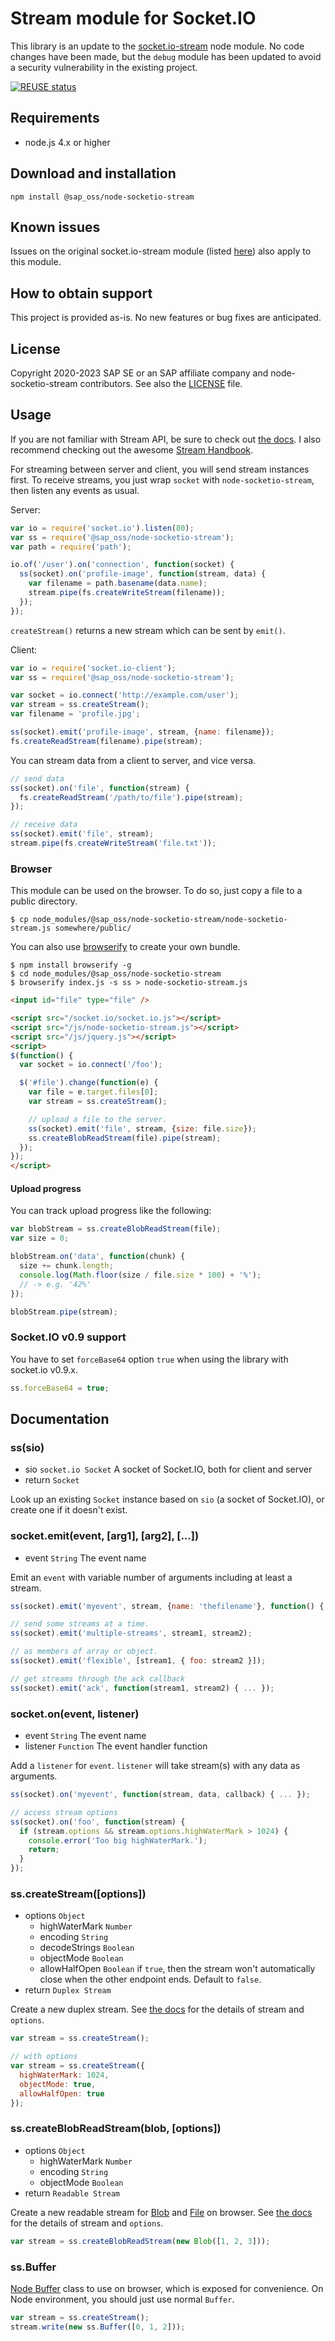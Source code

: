 # Stream module for Socket.IO

This library is an update to the [socket.io-stream](https://github.com/nkzawa/socket.io-stream) node module. No code changes have been made,
but the `debug` module has been updated to avoid a security vulnerability in the existing project.

[![REUSE status](https://api.reuse.software/badge/github.com/SAP/node-socketio-stream)](https://api.reuse.software/info/github.com/SAP/node-socketio-stream)

## Requirements

- node.js 4.x or higher

## Download and installation

    npm install @sap_oss/node-socketio-stream

## Known issues

Issues on the original socket.io-stream module (listed [here](https://github.com/nkzawa/socket.io-stream/issues)) also apply to this module.

## How to obtain support

This project is provided as-is. No new features or bug fixes are anticipated.

## License

Copyright 2020-2023 SAP SE or an SAP affiliate company and node-socketio-stream contributors. See also the [LICENSE](https://github.com/SAP/node-socketio-stream/blob/master/LICENSE) file.

## Usage

If you are not familiar with Stream API, be sure to check out [the docs](http://nodejs.org/api/stream.html).
I also recommend checking out the awesome [Stream Handbook](https://github.com/substack/stream-handbook).

For streaming between server and client, you will send stream instances first.
To receive streams, you just wrap `socket` with `node-socketio-stream`, then listen any events as usual.

Server:

```js
var io = require('socket.io').listen(80);
var ss = require('@sap_oss/node-socketio-stream');
var path = require('path');

io.of('/user').on('connection', function(socket) {
  ss(socket).on('profile-image', function(stream, data) {
    var filename = path.basename(data.name);
    stream.pipe(fs.createWriteStream(filename));
  });
});
```

`createStream()` returns a new stream which can be sent by `emit()`.

Client:

```js
var io = require('socket.io-client');
var ss = require('@sap_oss/node-socketio-stream');

var socket = io.connect('http://example.com/user');
var stream = ss.createStream();
var filename = 'profile.jpg';

ss(socket).emit('profile-image', stream, {name: filename});
fs.createReadStream(filename).pipe(stream);
```

You can stream data from a client to server, and vice versa.

```js
// send data
ss(socket).on('file', function(stream) {
  fs.createReadStream('/path/to/file').pipe(stream);
});

// receive data
ss(socket).emit('file', stream);
stream.pipe(fs.createWriteStream('file.txt'));
```

### Browser

This module can be used on the browser. To do so, just copy a file to a public directory.

    $ cp node_modules/@sap_oss/node-socketio-stream/node-socketio-stream.js somewhere/public/

You can also use [browserify](http://github.com/substack/node-browserify) to create your own bundle.

    $ npm install browserify -g
    $ cd node_modules/@sap_oss/node-socketio-stream
    $ browserify index.js -s ss > node-socketio-stream.js

```html
<input id="file" type="file" />

<script src="/socket.io/socket.io.js"></script>
<script src="/js/node-socketio-stream.js"></script>
<script src="/js/jquery.js"></script>
<script>
$(function() {
  var socket = io.connect('/foo');

  $('#file').change(function(e) {
    var file = e.target.files[0];
    var stream = ss.createStream();

    // upload a file to the server.
    ss(socket).emit('file', stream, {size: file.size});
    ss.createBlobReadStream(file).pipe(stream);
  });
});
</script>
```

#### Upload progress

You can track upload progress like the following:

```js
var blobStream = ss.createBlobReadStream(file);
var size = 0;

blobStream.on('data', function(chunk) {
  size += chunk.length;
  console.log(Math.floor(size / file.size * 100) + '%');
  // -> e.g. '42%'
});

blobStream.pipe(stream);
```

### Socket.IO v0.9 support

You have to set `forceBase64` option `true` when using the library with socket.io v0.9.x.

```js
ss.forceBase64 = true;
```


## Documentation

### ss(sio)

- sio `socket.io Socket` A socket of Socket.IO, both for client and server
- return `Socket`

Look up an existing `Socket` instance based on `sio` (a socket of Socket.IO), or create one if it doesn't exist.

### socket.emit(event, [arg1], [arg2], [...])

- event `String` The event name

Emit an `event` with variable number of arguments including at least a stream.

```js
ss(socket).emit('myevent', stream, {name: 'thefilename'}, function() { ... });

// send some streams at a time.
ss(socket).emit('multiple-streams', stream1, stream2);

// as members of array or object.
ss(socket).emit('flexible', [stream1, { foo: stream2 }]);

// get streams through the ack callback
ss(socket).emit('ack', function(stream1, stream2) { ... });
```

### socket.on(event, listener)

- event `String` The event name
- listener `Function` The event handler function

Add a `listener` for `event`. `listener` will take stream(s) with any data as arguments.

```js
ss(socket).on('myevent', function(stream, data, callback) { ... });

// access stream options
ss(socket).on('foo', function(stream) {
  if (stream.options && stream.options.highWaterMark > 1024) {
    console.error('Too big highWaterMark.');
    return;
  }
});
```

### ss.createStream([options])

- options `Object`
    - highWaterMark `Number`
    - encoding `String`
    - decodeStrings `Boolean`
    - objectMode `Boolean`
    - allowHalfOpen `Boolean` if `true`, then the stream won't automatically close when the other endpoint ends. Default to `false`.
- return `Duplex Stream`

Create a new duplex stream. See [the docs](http://nodejs.org/api/stream.html) for the details of stream and `options`.

```js
var stream = ss.createStream();

// with options
var stream = ss.createStream({
  highWaterMark: 1024,
  objectMode: true,
  allowHalfOpen: true
});
```

### ss.createBlobReadStream(blob, [options])

- options `Object`
    - highWaterMark `Number`
    - encoding `String`
    - objectMode `Boolean`
- return `Readable Stream`

Create a new readable stream for [Blob](https://developer.mozilla.org/en-US/docs/Web/API/Blob) and [File](https://developer.mozilla.org/en-US/docs/Web/API/File) on browser. See [the docs](http://nodejs.org/api/stream.html) for the details of stream and `options`.

```js
var stream = ss.createBlobReadStream(new Blob([1, 2, 3]));
```

### ss.Buffer

[Node Buffer](https://nodejs.org/api/buffer.html) class to use on browser, which is exposed for convenience. On Node environment, you should just use normal `Buffer`.

```js
var stream = ss.createStream();
stream.write(new ss.Buffer([0, 1, 2]));
```
